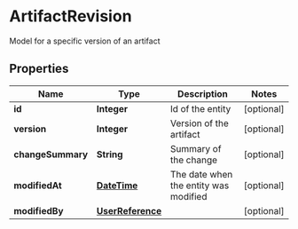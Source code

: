 

# ArtifactRevision

Model for a specific version of an artifact
## Properties

Name | Type | Description | Notes
------------ | ------------- | ------------- | -------------
**id** | **Integer** | Id of the entity |  [optional]
**version** | **Integer** | Version of the artifact |  [optional]
**changeSummary** | **String** | Summary of the change |  [optional]
**modifiedAt** | [**DateTime**](DateTime.md) | The date when the entity was modified |  [optional]
**modifiedBy** | [**UserReference**](UserReference.md) |  |  [optional]



